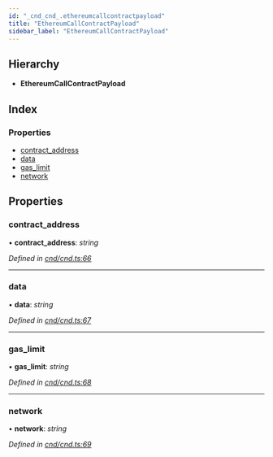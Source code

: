 ```yaml
---
id: "_cnd_cnd_.ethereumcallcontractpayload"
title: "EthereumCallContractPayload"
sidebar_label: "EthereumCallContractPayload"
---
```


## Hierarchy

* **EthereumCallContractPayload**

## Index

### Properties

* [contract_address](_cnd_cnd_.ethereumcallcontractpayload.md#contract_address)
* [data](_cnd_cnd_.ethereumcallcontractpayload.md#data)
* [gas_limit](_cnd_cnd_.ethereumcallcontractpayload.md#gas_limit)
* [network](_cnd_cnd_.ethereumcallcontractpayload.md#network)

## Properties

###  contract_address

• **contract_address**: *string*

*Defined in [cnd/cnd.ts:66](https://github.com/comit-network/comit-js-sdk/blob/701099a/src/cnd/cnd.ts#L66)*

___

###  data

• **data**: *string*

*Defined in [cnd/cnd.ts:67](https://github.com/comit-network/comit-js-sdk/blob/701099a/src/cnd/cnd.ts#L67)*

___

###  gas_limit

• **gas_limit**: *string*

*Defined in [cnd/cnd.ts:68](https://github.com/comit-network/comit-js-sdk/blob/701099a/src/cnd/cnd.ts#L68)*

___

###  network

• **network**: *string*

*Defined in [cnd/cnd.ts:69](https://github.com/comit-network/comit-js-sdk/blob/701099a/src/cnd/cnd.ts#L69)*
